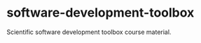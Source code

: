 software-development-toolbox
============================

Scientific software development toolbox course material.

